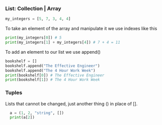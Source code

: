 ### List: Collection | Array
```python
my_integers = [5, 7, 3, 4, 4]
```

To take an element of the array and manipulate it we use indexes like this
```python
print(my_integers[0]) # 5
print(my_integers[1] + my_integers[4]) # 7 + 4 = 11
```

To add an element to our list we use append()
```python
bookshelf = []
bookshelf.append("The Effective Engineer")
bookshelf.append("The 4 Hour Work Week")
print(bookshelf[0]) # The Effective Engineer
print(bookshelf[1]) # The 4 Hour Work Week
```

### Tuples
Lists that cannot be changed, just another thing () in place of [].

```python
  a = (1, 2, "string", [])
  print(a[2])
```
